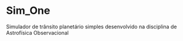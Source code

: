 # Sim_One
Simulador de trânsito planetário simples desenvolvido na disciplina de Astrofísica Observacional
